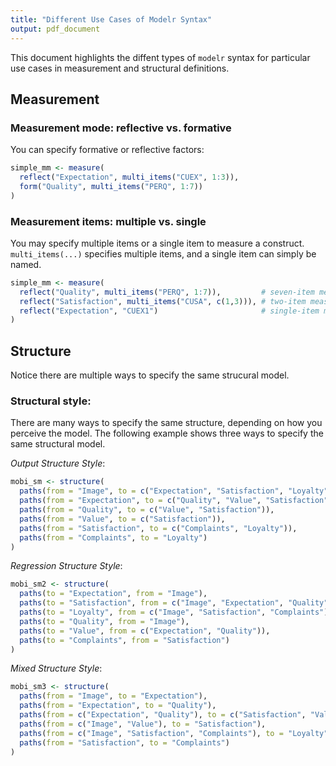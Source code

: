 ```yaml
---
title: "Different Use Cases of Modelr Syntax"
output: pdf_document
---
```


This document highlights the diffent types of `modelr` syntax for particular use cases in measurement and structural definitions.

## Measurement

### Measurement mode: reflective vs. formative

You can specify formative or reflective factors:
``` r
simple_mm <- measure(
  reflect("Expectation", multi_items("CUEX", 1:3)),
  form("Quality", multi_items("PERQ", 1:7))
)
```

### Measurement items: multiple vs. single

You may specify multiple items or a single item to measure a construct. `multi_items(...)` specifies multiple items, and a single item can simply be named.

``` r
simple_mm <- measure(
  reflect("Quality", multi_items("PERQ", 1:7)),         # seven-item measure
  reflect("Satisfaction", multi_items("CUSA", c(1,3))), # two-item measure
  reflect("Expectation", "CUEX1")                       # single-item measure
)
```

## Structure

Notice there are multiple ways to specify the same strucural model.

### Structural style:

There are many ways to specify the same structure, depending on how you perceive the model. The following example shows three ways to specify the same structural model.

*Output Structure Style*:
``` r
mobi_sm <- structure(
  paths(from = "Image", to = c("Expectation", "Satisfaction", "Loyalty")),
  paths(from = "Expectation", to = c("Quality", "Value", "Satisfaction")),
  paths(from = "Quality", to = c("Value", "Satisfaction")),
  paths(from = "Value", to = c("Satisfaction")),
  paths(from = "Satisfaction", to = c("Complaints", "Loyalty")),
  paths(from = "Complaints", to = "Loyalty")
)
```

*Regression Structure Style*:
``` r
mobi_sm2 <- structure(
  paths(to = "Expectation", from = "Image"),
  paths(to = "Satisfaction", from = c("Image", "Expectation", "Quality", "Value")),
  paths(to = "Loyalty", from = c("Image", "Satisfaction", "Complaints")),
  paths(to = "Quality", from = "Image"),
  paths(to = "Value", from = c("Expectation", "Quality")),
  paths(to = "Complaints", from = "Satisfaction")
)
```

*Mixed Structure Style*:
``` r
mobi_sm3 <- structure(
  paths(from = "Image", to = "Expectation"),
  paths(from = "Expectation", to = "Quality"),
  paths(from = c("Expectation", "Quality"), to = c("Satisfaction", "Value")),
  paths(from = c("Image", "Value"), to = "Satisfaction"),
  paths(from = c("Image", "Satisfaction", "Complaints"), to = "Loyalty"),
  paths(from = "Satisfaction", to = "Complaints")
)
```

